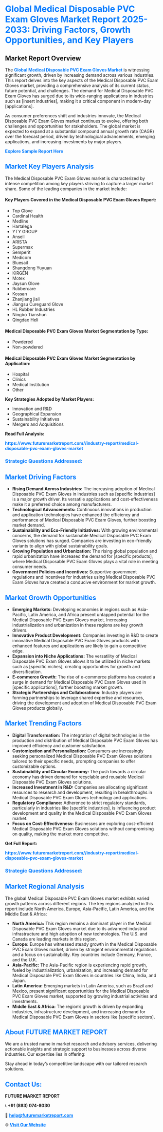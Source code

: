 <h1 style="color: #007BFF;">Global Medical Disposable PVC Exam Gloves Market Report 2025-2033: Driving Factors, Growth Opportunities, and Key Players</h1>

<section id="overview">
<h2>Market Report Overview</h2>
<p>The <a href="https://www.futuremarketreport.com//industry-report/medical-disposable-pvc-exam-gloves-market" style="color: #007BFF; text-decoration: none;"><strong>Global Medical Disposable PVC Exam Gloves Market</strong></a> is witnessing significant growth, driven by increasing demand across various industries. This report delves into the key aspects of the Medical Disposable PVC Exam Gloves market, providing a comprehensive analysis of its current status, future potential, and challenges. The demand for Medical Disposable PVC Exam Gloves has surged due to its wide-ranging applications in industries such as [insert industries], making it a critical component in modern-day [applications].</p>
<p>As consumer preferences shift and industries innovate, the Medical Disposable PVC Exam Gloves market continues to evolve, offering both challenges and opportunities for stakeholders. The global market is expected to expand at a substantial compound annual growth rate (CAGR) over the forecast period, driven by technological advancements, emerging applications, and increasing investments by major players.</p>
</section>

<section id="overview">
<p><a href="https://www.futuremarketreport.com//request-sample/reportId=78261" style="color: #007BFF; text-decoration: none;"><strong>Explore Sample Report Here</strong></a></p>
</section>

<section id="key-players">
<h2 style="color: #007BFF;">Market Key Players Analysis</h2>
<p>The Medical Disposable PVC Exam Gloves market is characterized by intense competition among key players striving to capture a larger market share. Some of the leading companies in the market include:</p>
<h4>Key Players Covered in the Medical Disposable PVC Exam Gloves Report:</h4>
<ul><li>Top Glove</li><li>Cardinal Health</li><li>Medline</li><li>Hartalega</li><li>YTY GROUP</li><li>Ansell</li><li>ARISTA</li><li>Supermax</li><li>Semperit</li><li>Medicom</li><li>Bluesail</li><li>Shangdong Yuyuan</li><li>KIRGEN</li><li>Motex</li><li>Jaysun Glove</li><li>Rubbercare</li><li>Kossan</li><li>Zhanjiang jiali</li><li>Jiangsu Cureguard Glove</li><li>HL Rubber Industries</li><li>Ningbo Tianshun</li><li>Qingdao Heli</li></ul>
<h4>Medical Disposable PVC Exam Gloves Market Segmentation by Type:</h4>
<ul><li>Powdered</li><li>Non-powdered</li></ul>

<h4>Medical Disposable PVC Exam Gloves Market Segmentation by Application:</h4>
<ul><li>Hospital</li><li>Clinics</li><li>Medical Institution</li><li>Other</li></ul>
<p><strong>Key Strategies Adopted by Market Players:</strong></p>
<ul>
<li>Innovation and R&D</li>
<li>Geographical Expansion</li>
<li>Sustainability Initiatives</li>
<li>Mergers and Acquisitions</li>
</ul>
</section>

<section>
<p><strong>Read Full Analysis: </strong></p><a href="https://www.futuremarketreport.com//industry-report/medical-disposable-pvc-exam-gloves-market" style="color: #007BFF; text-decoration: none;"><strong>https://www.futuremarketreport.com//industry-report/medical-disposable-pvc-exam-gloves-market</strong></a>
<h3 style="color: #007BFF;">Strategic Questions Addressed:</h3>
</section>

<section id="driving-factors">
<h2 style="color: #007BFF;">Market Driving Factors</h2>
<ul>
<li><strong>Rising Demand Across Industries:</strong> The increasing adoption of Medical Disposable PVC Exam Gloves in industries such as [specific industries] is a major growth driver. Its versatile applications and cost-effectiveness make it a preferred choice among manufacturers.</li>
<li><strong>Technological Advancements:</strong> Continuous innovations in production and application technologies have enhanced the efficiency and performance of Medical Disposable PVC Exam Gloves, further boosting market demand.</li>
<li><strong>Sustainability and Eco-Friendly Initiatives:</strong> With growing environmental concerns, the demand for sustainable Medical Disposable PVC Exam Gloves solutions has surged. Companies are investing in eco-friendly variants to align with global sustainability goals.</li>
<li><strong>Growing Population and Urbanization:</strong> The rising global population and rapid urbanization have increased the demand for [specific products], where Medical Disposable PVC Exam Gloves plays a vital role in meeting consumer needs.</li>
<li><strong>Government Policies and Incentives:</strong> Supportive government regulations and incentives for industries using Medical Disposable PVC Exam Gloves have created a conducive environment for market growth.</li>
</ul>
</section>

<section id="growth-opportunities">
<h2 style="color: #007BFF;">Market Growth Opportunities</h2>
<ul>
<li><strong>Emerging Markets:</strong> Developing economies in regions such as Asia-Pacific, Latin America, and Africa present untapped potential for the Medical Disposable PVC Exam Gloves market. Increasing industrialization and urbanization in these regions are key growth drivers.</li>
<li><strong>Innovative Product Development:</strong> Companies investing in R&D to create innovative Medical Disposable PVC Exam Gloves products with enhanced features and applications are likely to gain a competitive edge.</li>
<li><strong>Expansion into Niche Applications:</strong> The versatility of Medical Disposable PVC Exam Gloves allows it to be utilized in niche markets such as [specific niches], creating opportunities for growth and diversification.</li>
<li><strong>E-commerce Growth:</strong> The rise of e-commerce platforms has created a surge in demand for Medical Disposable PVC Exam Gloves used in [specific applications], further boosting market growth.</li>
<li><strong>Strategic Partnerships and Collaborations:</strong> Industry players are forming partnerships to leverage shared expertise and resources, driving the development and adoption of Medical Disposable PVC Exam Gloves products globally.</li>
</ul>
</section>

<section id="trending-factors">
<h2 style="color: #007BFF;">Market Trending Factors</h2>
<ul>
<li><strong>Digital Transformation:</strong> The integration of digital technologies in the production and distribution of Medical Disposable PVC Exam Gloves has improved efficiency and customer satisfaction.</li>
<li><strong>Customization and Personalization:</strong> Consumers are increasingly seeking personalized Medical Disposable PVC Exam Gloves solutions tailored to their specific needs, prompting companies to offer customizable options.</li>
<li><strong>Sustainability and Circular Economy:</strong> The push towards a circular economy has driven demand for recyclable and reusable Medical Disposable PVC Exam Gloves solutions.</li>
<li><strong>Increased Investment in R&D:</strong> Companies are allocating significant resources to research and development, resulting in breakthroughs in Medical Disposable PVC Exam Gloves technology and applications.</li>
<li><strong>Regulatory Compliance:</strong> Adherence to strict regulatory standards, particularly in industries like [specific industries], is influencing product development and quality in the Medical Disposable PVC Exam Gloves market.</li>
<li><strong>Focus on Cost-Effectiveness:</strong> Businesses are exploring cost-efficient Medical Disposable PVC Exam Gloves solutions without compromising on quality, making the market more competitive.</li>
</ul>
</section>

<section>
<p><strong>Get Full Report: </strong></p><a href="https://www.futuremarketreport.com//industry-report/medical-disposable-pvc-exam-gloves-market" style="color: #007BFF; text-decoration: none;"><strong>https://www.futuremarketreport.com//industry-report/medical-disposable-pvc-exam-gloves-market</strong></a>
<h3 style="color: #007BFF;">Strategic Questions Addressed:</h3>
</section>


<section id="regional-analysis">
<h2 style="color: #007BFF;">Market Regional Analysis</h2>
<p>The global Medical Disposable PVC Exam Gloves market exhibits varied growth patterns across different regions. The key regions analyzed in this report include North America, Europe, Asia-Pacific, Latin America, and the Middle East & Africa:</p>
<ul>
<li><strong>North America:</strong> This region remains a dominant player in the Medical Disposable PVC Exam Gloves market due to its advanced industrial infrastructure and high adoption of new technologies. The U.S. and Canada are leading markets in this region.</li>
<li><strong>Europe:</strong> Europe has witnessed steady growth in the Medical Disposable PVC Exam Gloves market, driven by stringent environmental regulations and a focus on sustainability. Key countries include Germany, France, and the U.K.</li>
<li><strong>Asia-Pacific:</strong> The Asia-Pacific region is experiencing rapid growth, fueled by industrialization, urbanization, and increasing demand for Medical Disposable PVC Exam Gloves in countries like China, India, and Japan.</li>
<li><strong>Latin America:</strong> Emerging markets in Latin America, such as Brazil and Mexico, present significant opportunities for the Medical Disposable PVC Exam Gloves market, supported by growing industrial activities and investments.</li>
<li><strong>Middle East & Africa:</strong> The region’s growth is driven by expanding industries, infrastructure development, and increasing demand for Medical Disposable PVC Exam Gloves in sectors like [specific sectors].</li>
</ul>
</section>

<footer>
<h2 style="color: #007BFF;">About FUTURE MARKET REPORT</h2>
<p>We are a trusted name in market research and advisory services, delivering actionable insights and strategic support to businesses across diverse industries. Our expertise lies in offering:</p>

<p>Stay ahead in today’s competitive landscape with our tailored research solutions.</p>

<h2 style="color: #007BFF;">Contact Us:</h2>
<p><strong>FUTURE MARKET REPORT</strong></p>
<p>📞 <strong>+91 (883) 074-8030</strong></p>
<p>📧 <strong><a href="mailto:help@futuremarketreport.com" style="color: #007BFF;">help@futuremarketreport.com</a></strong></p>
<p>🌐 <strong><a href="https://www.futuremarketreport.com/" style="color: #007BFF;">Visit Our Website</a></strong></p>
</footer>